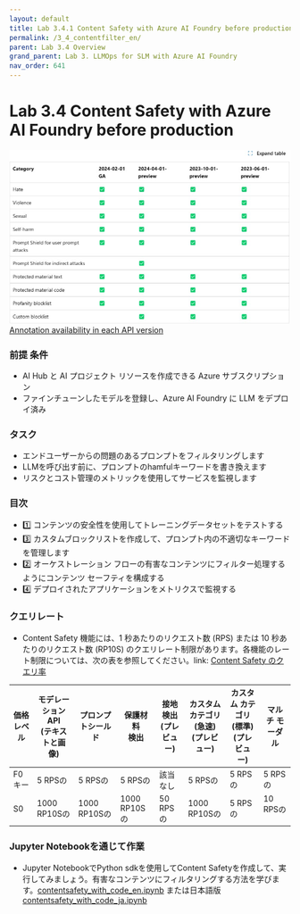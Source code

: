 ```yaml
---
layout: default
title: Lab 3.4.1 Content Safety with Azure AI Foundry before production
permalink: /3_4_contentfilter_en/
parent: Lab 3.4 Overview
grand_parent: Lab 3. LLMOps for SLM with Azure AI Foundry
nav_order: 641
---
```


# Lab 3.4 Content Safety with Azure AI Foundry before production

![LLMOps](images/content_filtering_api_support.jpg)
[Annotation availability in each API version](https://learn.microsoft.com/en-us/azure/ai-services/openai/concepts/content-filter?tabs=warning%2Cuser-prompt%2Cpython-new#:~:text=See%20the%20following%20table%20for%20the%20annotation%20availability%20in%20each%20API%20version%3A)

### 前提 条件

- AI Hub と AI プロジェクト リソースを作成できる Azure サブスクリプション
- ファインチューンしたモデルを登録し、Azure AI Foundry に LLM をデプロイ済み

### タスク

- エンドユーザーからの問題のあるプロンプトをフィルタリングします
- LLMを呼び出す前に、プロンプトのhamfulキーワードを書き換えます
- リスクとコスト管理のメトリックを使用してサービスを監視します


### 目次
- 1️⃣ コンテンツの安全性を使用してトレーニングデータセットをテストする
- 3️⃣ カスタムブロックリストを作成して、プロンプト内の不適切なキーワードを管理します
- 2️⃣ オーケストレーション フローの有害なコンテンツにフィルター処理するようにコンテンツ セーフティを構成する
- 4️⃣ デプロイされたアプリケーションをメトリクスで監視する

### クエリレート
- Content Safety 機能には、1 秒あたりのリクエスト数 (RPS) または 10 秒あたりのリクエスト数 (RP10S) のクエリレート制限があります。各機能のレート制限については、次の表を参照してください。link: [Content Safety のクエリ率](https://learn.microsoft.com/ko-kr/azure/ai-services/content-safety/overview)

| 価格レベル | モデレーションAPI<br>(テキストと画像) | プロンプトシールド | 保護材料<br>検出 | 接地検出<br>(プレビュー) | カスタム カテゴリ <br>(急速) (プレビュー) | カスタム カテゴリ <br>(標準) (プレビュー) | マルチ モーダル     |
| ------------ | ----------------------------------- | -------------- | ------------------------------- | ----------------------------------- | -------------------------------------- | ----------------------------------------- | -------------- |
| F0 キー           | 5 RPSの                               | 5 RPSの          | 5 RPSの                           | 該当なし                                 | 5 RPSの                                  | 5 RPSの                                     | 5 RPSの          |
| S0           | 1000 RP10Sの                          | 1000 RP10Sの     | 1000 RP10Sの                      | 50 RPSの                              | 1000 RP10Sの                             | 5 RPSの                                     | 10 RPSの<br><br> |

### Jupyter Notebookを通じて作業
- Jupyter NotebookでPython sdkを使用してContent Safetyを作成して、実行してみましょう。有害なコンテンツにフィルタリングする方法を学びます。[contentsafety_with_code_en.ipynb](pcontentsafety_with_code_en.ipynb) または日本語版 [contentsafety_with_code_ja.ipynb](contentsafety_with_code_ja.ipynb)